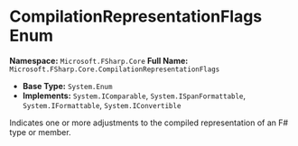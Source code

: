 # CompilationRepresentationFlags Enum

**Namespace:** `Microsoft.FSharp.Core`
**Full Name:** `Microsoft.FSharp.Core.CompilationRepresentationFlags`
- **Base Type:** `System.Enum`
- **Implements:** `System.IComparable`, `System.ISpanFormattable`, `System.IFormattable`, `System.IConvertible`

Indicates one or more adjustments to the compiled representation of an F# type or member.